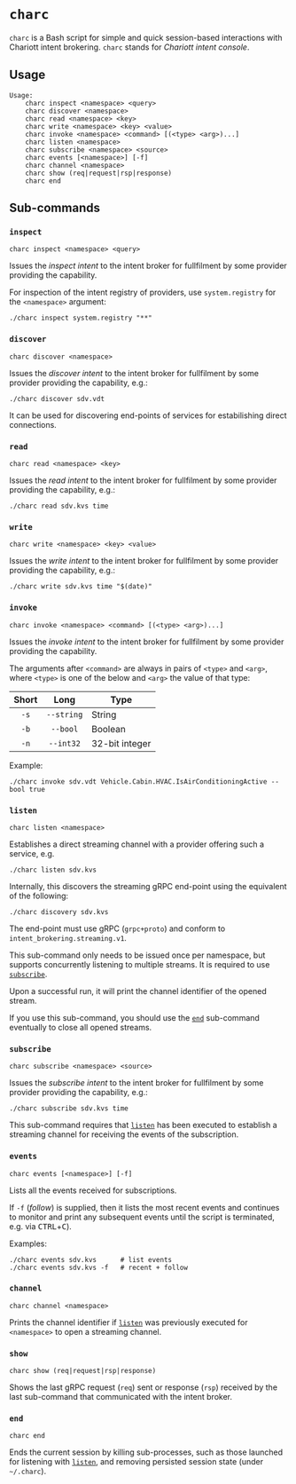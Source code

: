 # `charc`

`charc` is a Bash script for simple and quick session-based interactions with
Chariott intent brokering. `charc` stands for _Chariott intent console_.

## Usage

    Usage:
        charc inspect <namespace> <query>
        charc discover <namespace>
        charc read <namespace> <key>
        charc write <namespace> <key> <value>
        charc invoke <namespace> <command> [(<type> <arg>)...]
        charc listen <namespace>
        charc subscribe <namespace> <source>
        charc events [<namespace>] [-f]
        charc channel <namespace>
        charc show (req|request|rsp|response)
        charc end

## Sub-commands

### `inspect`

    charc inspect <namespace> <query>

Issues the _inspect intent_ to the intent broker for fullfilment by some provider
providing the capability.

For inspection of the intent registry of providers, use `system.registry`
for the `<namespace>` argument:

    ./charc inspect system.registry "**"

### `discover`

    charc discover <namespace>

Issues the _discover intent_ to the intent broker for fullfilment by some provider
providing the capability, e.g.:

    ./charc discover sdv.vdt

It can be used for discovering end-points of services for estabilishing direct
connections.

### `read`

    charc read <namespace> <key>

Issues the _read intent_ to the intent broker for fullfilment by some provider
providing the capability, e.g.:

    ./charc read sdv.kvs time

### `write`

    charc write <namespace> <key> <value>

Issues the _write intent_ to the intent broker for fullfilment by some provider
providing the capability, e.g.:

    ./charc write sdv.kvs time "$(date)"

### `invoke`

    charc invoke <namespace> <command> [(<type> <arg>)...]

Issues the _invoke intent_ to the intent broker for fullfilment by some provider
providing the capability.

The arguments after `<command>` are always in pairs of `<type>` and `<arg>`,
where `<type>` is one of the below and `<arg>` the value of that type:

| Short | Long       | Type           |
|:-----:|:----------:|----------------|
| `-s`  | `--string` | String         |
| `-b`  | `--bool`   | Boolean        |
| `-n`  | `--int32`  | 32-bit integer |

Example:

    ./charc invoke sdv.vdt Vehicle.Cabin.HVAC.IsAirConditioningActive --bool true

### `listen`

    charc listen <namespace>

Establishes a direct streaming channel with a provider offering such a
service, e.g.

    ./charc listen sdv.kvs

Internally, this discovers the streaming gRPC end-point using the equivalent
of the following:

    ./charc discovery sdv.kvs

The end-point must use gRPC (`grpc+proto`) and conform to
`intent_brokering.streaming.v1`.

This sub-command only needs to be issued once per namespace, but supports
concurrently listening to multiple streams. It is required to use
[`subscribe`](#subscribe).

Upon a successful run, it will print the channel identifier of the opened
stream.

If you use this sub-command, you should use the [`end`](#end) sub-command
eventually to close all opened streams.

### `subscribe`

    charc subscribe <namespace> <source>

Issues the _subscribe intent_ to the intent broker for fullfilment by some provider
providing the capability, e.g.:

    ./charc subscribe sdv.kvs time

This sub-command requires that [`listen`](#listen) has been executed to
establish a streaming channel for receiving the events of the subscription.

### `events`

    charc events [<namespace>] [-f]

Lists all the events received for subscriptions.

If `-f` (_follow_) is supplied, then it lists the most recent events and
continues to monitor and print any subsequent events until the script is
terminated, e.g. via <kbd>CTRL</kbd>+<kbd>C</kbd>).

Examples:

    ./charc events sdv.kvs      # list events
    ./charc events sdv.kvs -f   # recent + follow

### `channel`

    charc channel <namespace>

Prints the channel identifier if [`listen`](#listen) was previously executed
for `<namespace>` to open a streaming channel.

### `show`

    charc show (req|request|rsp|response)

Shows the last gRPC request (`req`) sent or response (`rsp`) received by the
last sub-command that communicated with the intent broker.

### `end`

    charc end

Ends the current session by killing sub-processes, such as those
launched for listening with [`listen`](#listen), and removing persisted
session state (under `~/.charc`).

